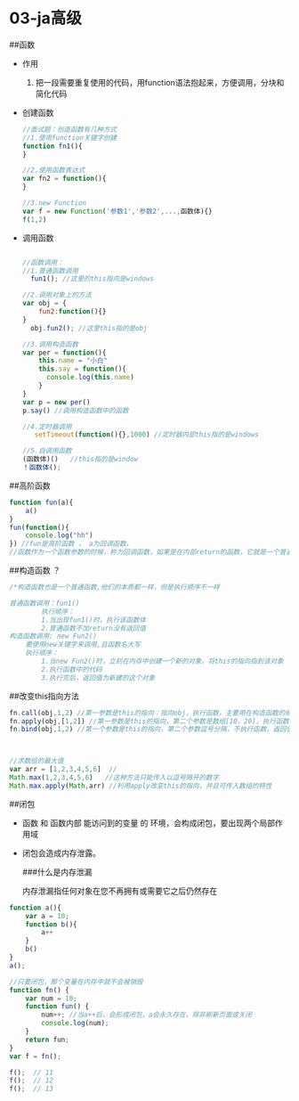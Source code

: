 # 03-ja高级



##函数

+ 作用

  1. 把一段需要重复使用的代码，用function语法抱起来，方便调用，分块和简化代码

+ 创建函数

  ```js
  //面试题：创造函数有几种方式
  //1.使用function关键字创建
  function fn1(){
  }
  
  //2.使用函数表达式
  var fn2 = function(){
  }
  
  //3.new Function
  var f = new Function('参数1','参数2',...,函数体){}
  f(1,2)
  
  ```

+ 调用函数

  ```js
  
  //函数调用：
  //1.普通函数调用
  	fun1();	//这里的this指向是windows
  
  //2.调用对象上的方法
  var obj = {
      fun2:function(){}
  }
  	obj.fun2();	//这里this指的是obj
  
  //3.调用构造函数
  var per = function(){
      this.name = "小白"
      this.say = function(){
  		console.log(this.name)
      }
  }
  var p = new per()
  p.say() //调用构造函数中的函数
  
  //4.定时器调用
  	 setTimeout(function(){},1000) //定时器内部this指的是windows
  
  //5.自调用函数
  (函数体)()   //this指的是window 
  ！函数体();
  ```

  

##高阶函数

```js
function fun(a){
    a()
}
fun(function(){
    console.log("hh")
}) //fun是高阶函数 ， a为回调函数，
//函数作为一个函数参数的时候，称为回调函数，如果是在内部return的函数，它就是一个普通函数。


```

##构造函数 ？

```js
/*构造函数也是一个普通函数,他们的本质都一样，但是执行顺序不一样

普通函数调用：fun1()
		执行顺序：
		1.当出现fun1()时，执行该函数体
		2.普通函数不加return没有返回值
构造函数调用: new Fun2()
	要使用new关键字来调用,且函数名大写
	执行顺序：
		1.当new Fun2()时，立刻在内存中创建一个新的对象，将this的指向指到该对象
		2.执行函数中的代码
		3.执行完后，返回值为新建的这个对象


```

##改变this指向方法

```js
fn.call(obj,1,2) //第一参数是this的指向：指向obj，执行函数，主要用在构造函数的继承
fn.apply(obj,[1,2])	//第一参数是this的指向，第二个参数是数组[10，20]，执行函数,主要用在对数组的操作
fn.bind(obj,1,2) //第一个参数是this的指向，第二个参数逗号分隔，不执行函数，返回值是内部this已经改变后的函数,利用不执行的特性可用来改变函数中的this指向而不执行



//求数组的最大值
var arr = [1,2,3,4,5,6]  //
Math.max(1,2,3,4,5,6)	//这种方法只能传入以逗号隔开的数字
Math.max.apply(Math,arr) //利用apply改变this的指向，并且可传入数组的特性
```

##闭包

+ 函数 和 函数内部 能访问到的变量 的 环境，会构成闭包，要出现两个局部作用域

+ 闭包会造成内存泄露。

  

  ###什么是内存泄漏

  内存泄漏指任何对象在您不再拥有或需要它之后仍然存在


```js
function a(){
    var a = 10; 
    function b(){
        a++	
    }
    b()
}
a();

//只要闭包，那个变量在内存中就不会被销毁
function fn() {
    var num = 10;
    function fun() {
        num++; //当a++后，会形成闭包，a会永久存在，除非刷新页面或关闭
        console.log(num);
    }
    return fun;
}
var f = fn();

f();  // 11
f();  // 12
f();  // 13

```



